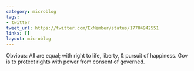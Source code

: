 ```yaml
---
category: microblog
tags:
- twitter
tweet_url: https://twitter.com/ExMember/status/17704942551
links: []
layout: microblog
---
```

Obvious: All are equal; with right to life, liberty, & pursuit of happiness. Gov is to protect rights with power from consent of governed.
